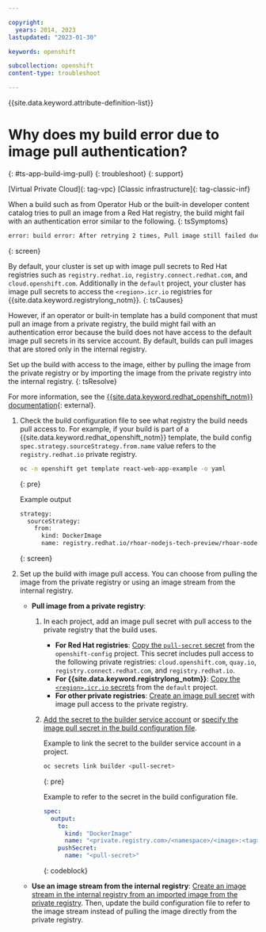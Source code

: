 ```yaml
---

copyright:
  years: 2014, 2023
lastupdated: "2023-01-30"

keywords: openshift

subcollection: openshift
content-type: troubleshoot

---
```


{{site.data.keyword.attribute-definition-list}}




# Why does my build error due to image pull authentication?
{: #ts-app-build-img-pull}
{: troubleshoot}
{: support}

[Virtual Private Cloud]{: tag-vpc} [Classic infrastructure]{: tag-classic-inf}


When a build such as from Operator Hub or the built-in developer content catalog tries to pull an image from a Red Hat registry, the build might fail with an authentication error similar to the following.
{: tsSymptoms}

```sh
error: build error: After retrying 2 times, Pull image still failed due to error: unauthorized: authentication required
```
{: screen}


By default, your cluster is set up with image pull secrets to Red Hat registries such as `registry.redhat.io`, `registry.connect.redhat.com`, and `cloud.openshift.com`. Additionally in the `default` project, your cluster has image pull secrets to access the `<region>.icr.io` registries for {{site.data.keyword.registrylong_notm}}.
{: tsCauses}

However, if an operator or built-in template has a build component that must pull an image from a private registry, the build might fail with an authentication error because the build does not have access to the default image pull secrets in its service account. By default, builds can pull images that are stored only in the internal registry.


Set up the build with access to the image, either by pulling the image from the private registry or by importing the image from the private registry into the internal registry.
{: tsResolve} 

For more information, see the [{{site.data.keyword.redhat_openshift_notm}} documentation](http://docs.openshift.com/container-platform/4.10/cicd/builds/creating-build-inputs.html){: external}.

1. Check the build configuration file to see what registry the build needs pull access to. For example, if your build is part of a {{site.data.keyword.redhat_openshift_notm}} template, the build config `spec.strategy.sourceStrategy.from.name` value refers to the `registry.redhat.io` private registry.
    ```sh
    oc -n openshift get template react-web-app-example -o yaml
    ```
    {: pre}

    Example output

    ```sh
    strategy:
      sourceStrategy:
        from:
          kind: DockerImage
          name: registry.redhat.io/rhoar-nodejs-tech-preview/rhoar-nodejs-10-webapp
    ```
    {: screen}

2. Set up the build with image pull access. You can choose from pulling the image from the private registry or using an image stream from the internal registry.
    *   **Pull image from a private registry**:
        1. In each project, add an image pull secret with pull access to the private registry that the build uses.    
            *  **For Red Hat registries**: [Copy the `pull-secret` secret](/docs/openshift?topic=openshift-registry#copy_imagePullSecret) from the `openshift-config` project. This secret includes pull access to the following private registries: `cloud.openshift.com`, `quay.io`, `registry.connect.redhat.com`, and `registry.redhat.io`.
            *  **For {{site.data.keyword.registrylong_notm}}**: [Copy the `<region>.icr.io` secrets](/docs/openshift?topic=openshift-registry#copy_imagePullSecret) from the `default` project.
            *  **For other private registries**: [Create an image pull secret](/docs/openshift?topic=openshift-registry#private_images) with image pull access to the private registry.
        2. [Add the secret to the builder service account](/docs/openshift?topic=openshift-registry#store_imagePullSecret) or [specify the image pull secret in the build configuration file](/docs/openshift?topic=openshift-images#pod_imagePullSecret).

            Example to link the secret to the builder service account in a project.
            ```sh
            oc secrets link builder <pull-secret>
            ```
            {: pre}

            Example to refer to the secret in the build configuration file.
            ```yaml
            spec:
              output:
                to:
                  kind: "DockerImage"
                  name: "<private.registry.com>/<namespace>/<image>:<tag>"
                pushSecret:
                  name: "<pull-secret>"
            ```
            {: codeblock}

    * **Use an image stream from the internal registry**: [Create an image stream in the internal registry from an imported image from the private registry](/docs/openshift?topic=openshift-registry#imagestream_registry). Then, update the build configuration file to refer to the image stream instead of pulling the image directly from the private registry.






